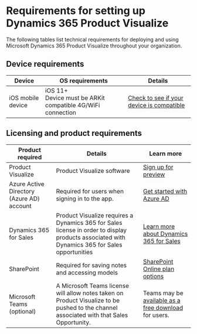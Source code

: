 

# Requirements for setting up Dynamics 365 Product Visualize

The following tables list technical requirements for deploying and using Microsoft Dynamics 365 Product Visualize 
throughout your organization.

## Device requirements

|Device|OS requirements|Details|
|--------------------|-------------------------------------|--------------------------------------------|
|iOS mobile device|iOS 11+<br>Device must be ARKit compatible 4G/WiFi connection|[Check to see if your device is compatible](https://go.microsoft.com/fwlink/p/?linkid=2082564)|

## Licensing and product requirements

|Product required|Details|Learn more|
|--------------------|-------------------------------------|--------------------------------------------|
|Product Visualize|Product Visualize software|[Sign up for preview](sign-up.md)|
|Azure Active Directory (Azure AD) account|Required for users when signing in to the app.|[Get started with Azure AD](https://docs.microsoft.com/en-us/azure/active-directory/fundamentals/active-directory-whatis)|
|Dynamics 365 for Sales|Product Visualize requires a Dynamics 365 for Sales license in order to display products associated with Dynamics 365 for Sales opportunities|[Learn more about Dynamics 365 for Sales](https://dynamics.microsoft.com/en-us/sales/overview/)|
|SharePoint|Required for saving notes and accessing models|[SharePoint Online plan options](https://products.office.com/enus/sharepoint/compare-sharepoint-plans)|
|Microsoft Teams (optional)|A Microsoft Teams license will allow notes taken on Product Visualize to be pushed to the channel associated with that Sales Opportunity.|Teams may be [available as a free download](https://teams.microsoft.com/downloads) for users.|





